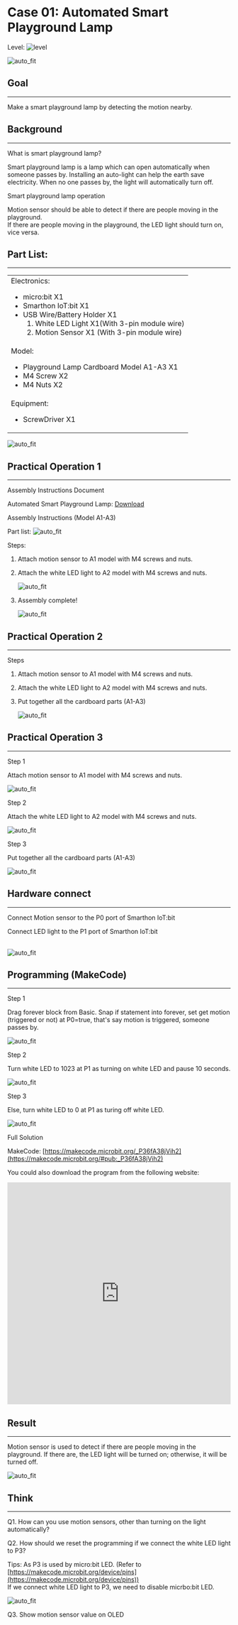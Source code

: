 # Case 01: Automated Smart Playground Lamp

Level: ![level](images/level1.png)

![auto_fit](images/Case1/concept-2.4.png)<P>


## Goal
<HR>
Make a smart playground lamp by detecting the motion nearby.<P>

## Background
<HR>
<span id="subtitle">What is smart playground lamp?</span><P>

Smart playground lamp is a lamp which can open automatically when someone passes by. Installing an
auto-light can help the earth save electricity. When no one passes by, the light will automatically turn off.<P>

<span id="subtitle">Smart playground lamp operation</span><P>

Motion sensor should be able to detect if there are people moving in the playground.<BR>
If there are people moving in the playground, the LED light should turn on, vice versa.<BR>

## Part List: 
<HR>
<table><tr><td>
Electronics:
<ul display='inline-block'>
<li>micro:bit X1</li>
<li>Smarthon IoT:bit X1</li>
<li>USB Wire/Battery Holder X1</li>
&nbsp;&nbsp;1. White LED Light X1(With 3-pin module wire)<BR>
&nbsp;&nbsp;2. Motion Sensor X1 (With 3-pin module wire)
</ul>
</td></tr>
<tr>
<td>Model:
<ul>
<li>Playground Lamp Cardboard Model A1-A3 X1</li>
<li>M4 Screw X2</li>
<li>M4 Nuts X2</li>
</ul>
</td></tr>
<tr><td>Equipment:
<ul><li>ScrewDriver X1</li></ul></td></tr></table>

![auto_fit](images/Case1/Case1_parts.png)<P>


## Practical Operation 1
<HR>

<span id="subtitle">Assembly Instructions Document</span><BR><P>
Automated Smart Playground Lamp: [Download](https://raw.githubusercontent.com/SMARTHON/smarthon-docs-en/master/docs/smartcity/files/Case1e.jpg)<P>

<span id="subtitle">Assembly Instructions (Model A1-A3)</span><BR><P>
Part list: ![auto_fit](files/Case1_b.png)<P>

Steps: <BR>
1. Attach motion sensor to A1 model with M4 screws and nuts.<BR><P>
2. Attach the white LED light to A2 model with M4 screws and nuts.<BR><P>
![auto_fit](files/Case1_a1.png)<P>
3. Assembly complete!<BR><P>
![auto_fit](files/Case1_a2.png)<P>


## Practical Operation 2
<HR>

<span id="subtitle">Steps</span><BR><P>
1. Attach motion sensor to A1 model with M4 screws and nuts.<BR><P>
2. Attach the white LED light to A2 model with M4 screws and nuts.<BR><P>
3. Put together all the cardboard parts (A1-A3)<BR><P>
![auto_fit](files/Case1e_2.png)<P>


## Practical Operation 3
<HR>

<span id="subtitle">Step 1</span><BR><P>
Attach motion sensor to A1 model with M4 screws and nuts.<BR><P>
![auto_fit](images/Case1/Case1_op1.png)<P>
<span id="subtitle">Step 2</span><BR><P>
Attach the white LED light to A2 model with M4 screws and nuts.<BR><P>
![auto_fit](images/Case1/Case1_op2.png)<P>
<span id="subtitle">Step 3</span><BR><P>
Put together all the cardboard parts (A1-A3)<BR><P>
![auto_fit](images/Case1/Case1_op3.png)<P>


## Hardware connect
<HR>

Connect Motion sensor to the P0 port of Smarthon IoT:bit<BR><P>
Connect LED light to the P1 port of Smarthon IoT:bit<BR><P>
<BR>![auto_fit](images/Case1/Case1_hardware.png)
<P>

## Programming (MakeCode)
<HR>

<span id="subtitle">Step 1</span><BR><P>
Drag forever block from Basic. Snap if statement into forever, set get motion (triggered or not) at P0=true, that's say motion is triggered, someone passes by.<BR><P>
![auto_fit](images/Case1/Case1_p1.png)<P>
<span id="subtitle">Step 2</span><BR><P>
Turn white LED to 1023 at P1 as turning on white LED and pause 10 seconds.<P>
![auto_fit](images/Case1/Case1_p2.png)<P>
<span id="subtitle">Step 3</span><BR><P>
Else, turn white LED to 0 at P1 as turing off white LED.<P>
![auto_fit](images/Case1/Case1_p3.png)<P>

<span id="subtitle">Full Solution<BR><P>
MakeCode: [https://makecode.microbit.org/_P36fA38jVih2](https://makecode.microbit.org/#pub:_P36fA38jVih2)<BR><P>
You could also download the program from the following website:<BR>
<iframe src="https://makecode.microbit.org/#pub:_P36fA38jVih2" width="100%" height="500" frameborder="0"></iframe>

<P>

## Result
<HR>

Motion sensor is used to detect if there are people moving in the playground. If there are, the LED light will be turned on; otherwise, it will be turned off.<BR><P>
![auto_fit](images/Case1/Case1_result.gif)<P>

## Think
<HR> 

Q1. How can you use motion sensors, other than turning  on the light automatically?<BR><P>
Q2. How should we reset the programming if we connect the white LED light to P3?<BR><P>
Tips: As P3 is used by micro:bit LED. 
(Refer to [https://makecode.microbit.org/device/pins](https://makecode.microbit.org/device/pins))<BR>
If we connect white LED light to P3, we need to disable micrbo:bit LED.<BR><P>
![auto_fit](images/Case1/Case1_think.png)<P>
	
Q3. Show motion sensor value on OLED<P>
